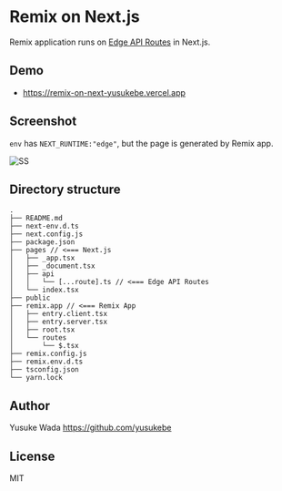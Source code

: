 # Remix on Next.js

Remix application runs on [Edge API Routes](https://nextjs.org/docs/pages/building-your-application/routing/api-routes#edge-api-routes) in Next.js.

## Demo

* <https://remix-on-next-yusukebe.vercel.app>

## Screenshot

`env` has `NEXT_RUNTIME:"edge"`, but the page is generated by Remix app.

![SS](https://ss.yusukebe.com/10890bf3d4779b8ef85b0afea96c618a35690c2adae0437952d0ddbb4d92dea6.png)

## Directory structure

```
.
├── README.md
├── next-env.d.ts
├── next.config.js
├── package.json
├── pages // <=== Next.js
│   ├── _app.tsx
│   ├── _document.tsx
│   ├── api
│   │   └── [...route].ts // <=== Edge API Routes
│   └── index.tsx
├── public
├── remix.app // <=== Remix App
│   ├── entry.client.tsx
│   ├── entry.server.tsx
│   ├── root.tsx
│   └── routes
│       └── $.tsx
├── remix.config.js
├── remix.env.d.ts
├── tsconfig.json
└── yarn.lock
```

## Author

Yusuke Wada <https://github.com/yusukebe>

## License

MIT
